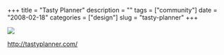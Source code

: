 +++
title = "Tasty Planner"
description = ""
tags = ["community"]
date = "2008-02-18"
categories = ["design"]
slug = "tasty-planner"
+++


 

  <div id="screens-thumbs" class="clearfix">
    <div class="txt-center" id="design-submission"><a href="http://tastyplanner.com/"><img id='bluga-thumbnail-916' class='bluga-thumbnail large' src='//konigi.com/media/bluga/
wt47f279d94b8c8_0.jpg'/></a></div>  
  </div>   
<p><a href="http://tastyplanner.com/">http://tastyplanner.com/</a></p>




